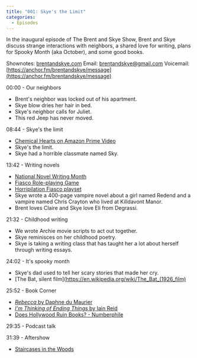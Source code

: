 ```yaml
---
title: "001: Skye's the Limit"
categories:
  - Episodes
---
```


In the inaugural episode of The Brent and Skye Show, Brent and Skye discuss strange interactions with neighbors, a shared love for writing, plans for Spooky Month (aka October), and some good books.

Shownotes: [brentandskye.com](https://brentandskye.com)
Email: [brentandskye@gmail.com](mailto:brentandskye@gmail.com)
Voicemail: [https://anchor.fm/brentandskye/message](https://anchor.fm/brentandskye/message)

00:00 - Our neighbors

* Brent's neighbor was  locked out of his apartment.
* Skye blow dries her hair in bed.
* Skye's neighbor calls for Juliet.
* This red Jeep has never moved.

08:44 - Skye's the limit

* [Chemical Hearts on Amazon Prime Video](https://www.amazon.com/Chemical-Hearts-Lili-Reinhart/dp/B08DL6P44L)
* Skye's the limit. 
* Skye had a horrible classmate named Sky.

13:42 - Writing novels

* [National Novel Writing Month](https://nanowrimo.org)
* [Fiasco Role-playing Game](https://bullypulpitgames.com/games/fiasco/)
* [Horripilation Fiasco playset](http://fiascoplaysets.com/home/horripilation)
* Skye wrote a 400-page vampire novel about a girl named Redend and a vampire named Chris Crayton who lived at Killdavont Manor.
* Brent loves Claire and Skye love Eli from Degrassi. 

21:32 - Childhood writing

* We wrote Archie movie scripts to act out together. 
* Skye reminisces on her childhood poetry.
* Skye is taking a writing class that has taught her a lot about herself through writing essays. 

24:02 - It's spooky month

* Skye's dad used to tell her scary stories that made her cry.
* [The Bat, silent film](https://en.wikipedia.org/wiki/The_Bat_(1926_film)

25:52 - Book Corner

* [*Rebecca* by Daphne du Maurier](https://www.amazon.com/dp/B08DM69XRQ/ref=dp-kindle-redirect?_encoding=UTF8&btkr=1)
* [*I'm Thinking of Ending Things* by Iain Reid](https://www.amazon.com/Im-Thinking-Ending-Things-Recommendation/dp/1501126946/ref=sr_1_1?dchild=1&keywords=I%27m+thinking+of+ending+things&qid=1601604572&sr=8-1)
* [Does Hollywood Ruin Books? - Numberphile](https://www.youtube.com/watch?v=FUD8h9JpEVQ)

29:35 - Podcast talk

31:39 - Aftershow

* [Staircases in the Woods](https://www.reddit.com/r/nosleep/comments/3jadum/im_a_search_and_rescue_officer_for_the_us_forest/?utm_source=amp&utm_medium=&utm_content=post_body)
